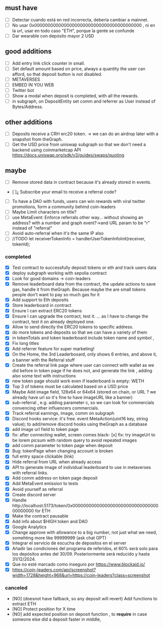 ## must have
- [ ] Detectar cuando está en red incorrecta, debería cambiar a mainnet.
- [ ] No usar 0x0000000000000000000000000000000000000000 , ni en la url, usar en todo caso "ETH", porque la gente se confunde
- [ ] Dar wearable con depósito mayor 2 USD

## good additions
- [ ] Add entry link click counter in small.
- [ ] Set default amount based on price, always a quantity the user can afford, so that deposit button is not disabled.
- [ ] METAVERSES
- [ ] EMBED IN YOU WEB
- [ ] Twitter bot
- [ ] Show a modal when deposit is completed, with all the rewards.
- [ ] in subgraph, on DepositEntity set comm and referrer as User instead of Bytes/Address. 

## other additions
- [ ] Deposits receive a CRH erc20 token. -> we can do an airdrop later with a snapshot from theGraph.
- [ ] Get the USD price from uniswap subgraph so that we don't need a backend using coinmarketcap API https://docs.uniswap.org/sdk/v3/guides/swaps/quoting

## maybe
- [ ] Remove stored data in contract because it's already stored in events.

- [ ]¿ Subscribe your email to receive a referral code?
- [ ] To have a DAO with funds, users can win rewards with viral twitter promotions, form a community behind coin-leaders
- [ ] Maybe Limit characters on title?
- [ ] use MetaEvent: Enforce referrals other way... without showing an address? with a number and graph event?->and URL param to be "r" instead of "referral"
- [ ] Avoid auto-referral when it's the same IP also
- [ ] //TODO let receiverTokenInfo = handlerUserTokenInfoInit(receiver, tokenId);

### completed
- [x] Test contract to successfully deposit tokens or eth and track users data
- [x] deploy subgraph working with sepolia contract
- [x] Look for good domains -> coin-leaders
- [x] Remove leaderboard data from the contract, the update actions to save gas, handle it from theGraph. Because maybe the are small tokens people don't want to pay so much gas for it
- [x] Add support to Eth deposits
- [x] Store leaderboard in contract
- [x] Ensure I can extract ERC20 tokens
- [x] Ensure I can upgrade the contract, test it. ... as I have to change the contract, test it on already deployed one.
- [x] Allow to send directly the ERC20 tokens to specific address.
- [x] do more tokens and deposits so that we can have a variety of them
- [x] in tokenTotals and token leaderboard include token name and symbol ,
- [x] Fix long titles
- [x] Add referrer feature for super marketing!
- [x] On the Home, the 3rd Leaderbosard, only shows 6 entries, and above it, a banner with the Referral stuff
- [x] Create the referral link page where user can connect with wallet as we did before in token page if he does not, and generate the link , adding also some text with instructions
- [x] new token page should work even if leaderboard is empty: WETH 
- [x] Top 3 of tokens must be calculated based on a USD price
- [x] Maybe Add image field, 128x64 or 64x64 (stored on chain, or URL ? we already have url so it's fine to have imageURL like a banner)
- [x] sub-referral , e.g. adding parameter c, so we can look for commercials convencing other influencers commercials.
- [x] Track referral earnings, image, comm on subgraph
- [x] Discord hooks service: it's free. event MetaAction(uint16 key, string value); to add/remove discord hooks using theGraph as a database
- [x] add image url field to token page
- [x] fix: after connecting wallet, screen comes black- [x] fix: try imageUrl to be lorem picsum with random query to avoid repeated images
- [x] add comm parameter to token page when deposit
- [x] Bug: tokenPage when changing account is broken
- [x] full entry space clickable (link)
- [x] Hide referral from URL when already access
- [x] API to generate image of individual leaderboard to use in metaverses with referral links.
- [x] Add comm address on token page deposit
- [x] Add MetaEvent emission to tests
- [x] Avoid yourself as referral
- [x] Create discord server
- [x] Handle http://localhost:5173/token/0x0000000000000000000000000000000000000000 for ETH
- [x] Make the contract pausable
- [x] Add info about $HIGH token and DAO
- [x] Google Analytics
- [x] Change approve with allowance to a big number, not just what we need, somehting more like 99999999 (ask chat GPT)
- [x] Integrar el servicio de escucha de depositos en el server
- [x] Añadir las condiciones del programa de referidos, el 60% será solo para los depósitos antes del 30/09. Posteriormente será reducido y hasta 31/12/2024.
- [x] Que no esté marcado como inseguro por https://www.blockaid.io/
- [x] https://coin-leaders.com/api/screenshot?width=1728&height=968&url=https://coin-leaders?class=screenshot
### canceled
- [NO] (doesnot have fallback, so any deposit will revert) Add functions to extract ETH
- [NO] Protect position for X time
- [NO] add expected position on deposit function , to **require** in case someone else did a deposit faster in middle,